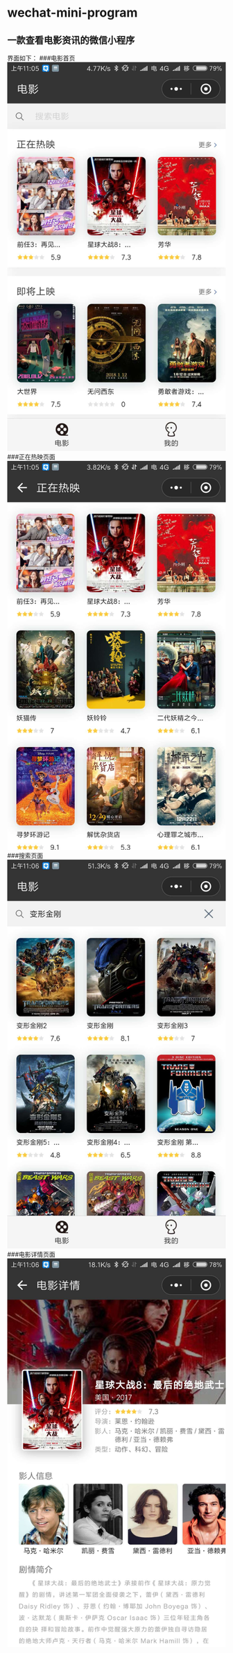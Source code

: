 # wechat-mini-program
一款查看电影资讯的微信小程序
--
界面如下：
###电影首页
![电影首页](screenshot/1.jpg)
###正在热映页面
![正在热映](screenshot/2.jpg)
###搜索页面
![搜索页面](screenshot/3.jpg)
###电影详情页面
![电影详情](screenshot/4.jpg)